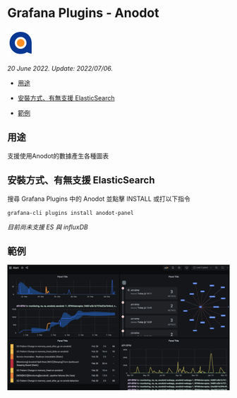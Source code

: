 # Grafana Plugins - Anodot 

![img](Anodot_icon.png)

*20 June 2022. Update: 2022/07/06.*

* [用途](#use)

* [安裝方式、有無支援 ElasticSearch](#install)

* [範例](#example)

<h2 id="use">用途</h2>

支援使用Anodot的數據產生各種圖表

<h2 id="install">安裝方式、有無支援 ElasticSearch</h2>

搜尋 Grafana Plugins 中的 Anodot 並點擊 INSTALL 或打以下指令

    grafana-cli plugins install anodot-panel

*目前尚未支援 ES 與 influxDB*

<h2 id="example">範例</h2>

![img](anodot.png)

